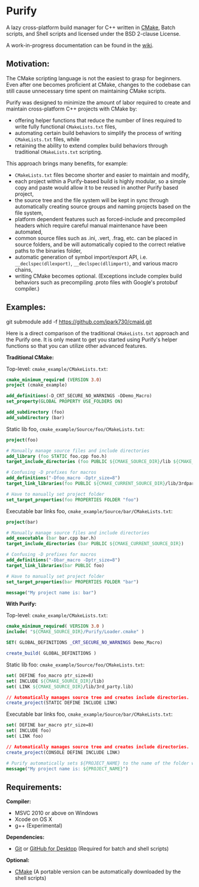 Purify
=======

A lazy cross-platform build manager for C++ written in [CMake](http://www.cmake.org/), Batch scripts, and Shell scripts and licensed under the BSD 2-clause License. 

A work-in-progress documentation can be found in the [wiki](https://github.com/fpark12/PurifyCore/wiki).

Motivation:
-------
The CMake scripting language is not the easiest to grasp for beginners. Even after one becomes proficient at CMake, changes to the codebase can still cause unnecessary time spent on maintaining CMake scripts.

Purify was designed to minimize the amount of labor required to create and maintain cross-platform C++ projects with CMake by:
 * offering helper functions that reduce the number of lines required to write fully functional `CMakeLists.txt` files,
 * automating certain build behaviors to simplify the process of writing `CMakeLists.txt` files, while
 * retaining the ability to extend complex build behaviors through traditional `CMakeLists.txt` scripting.

This approach brings many benefits, for example:
 * `CMakeLists.txt` files become shorter and easier to maintain and modify,
 * each project within a Purify-based build is highly modular, so a simple copy and paste would allow it to be reused in another Purify based project,
 * the source tree and the file system will be kept in sync through automatically creating source groups and naming projects based on the file system,
 * platform dependent features such as forced-include and precompiled headers which require careful manual maintenance have been automated,
 * common source files such as .ini, .vert, .frag, etc. can be placed in source folders, and be will automatically copied to the correct relative paths to the binaries folder,
 * automatic generation of symbol import/export API, i.e. `__declspec(dllexport)`, `__declspec(dllimport)`, and various macro chains,
 * writing CMake becomes optional. (Exceptions include complex build behaviors such as precompiling .proto files with Google's protobuf compiler.)

Examples:
-------
git submodule add -f https://github.com/jpark730/cmaid.git

Here is a direct comparison of the traditional `CMakeLists.txt` approach and the Purify one. It is only meant to get you started using Purify's helper functions so that you can utilize other advanced features.

__Traditional CMake:__
 
Top-level: `cmake_example/CMakeLists.txt`:
```CMake
cmake_minimum_required (VERSION 3.0)
project (cmake_example)

add_definitions(-D_CRT_SECURE_NO_WARNINGS -DDemo_Macro)
set_property(GLOBAL PROPERTY USE_FOLDERS ON)

add_subdirectory (foo)
add_subdirectory (bar)
```

Static lib foo, `cmake_example/Source/foo/CMakeLists.txt`:
```CMake
project(foo)

# Manually manage source files and include directories
add_library (foo STATIC foo.cpp foo.h)
target_include_directories (foo PUBLIC ${CMAKE_SOURCE_DIR}/lib ${CMAKE_CURRENT_SOURCE_DIR})

# Confusing -D prefixes for macros
add_definitions("-Dfoo_macro -Dptr_size=8")
target_link_libraries(foo PUBLIC ${CMAKE_CURRENT_SOURCE_DIR}/lib/3rdparty.lib)

# Have to manually set project folder
set_target_properties(foo PROPERTIES FOLDER "foo")
```

Executable bar links foo, `cmake_example/Source/bar/CMakeLists.txt`:
```CMake
project(bar)

# Manually manage source files and include directories
add_executable (bar bar.cpp bar.h)
target_include_directories (bar PUBLIC ${CMAKE_CURRENT_SOURCE_DIR})

# Confusing -D prefixes for macros
add_definitions("-Dbar_macro -Dptr_size=8")
target_link_libraries(bar PUBLIC foo)

# Have to manually set project folder
set_target_properties(bar PROPERTIES FOLDER "bar")

message("My project name is: bar")
```

__With Purify:__
 
Top-level: `cmake_example/CMakeLists.txt`:
```CMake
cmake_minimum_required( VERSION 3.0 )
include( "${CMAKE_SOURCE_DIR}/Purify/Loader.cmake" )

SET( GLOBAL_DEFINITIONS _CRT_SECURE_NO_WARNINGS Demo_Macro)

create_build( GLOBAL_DEFINITIONS )
```

Static lib foo: `cmake_example/Source/foo/CMakeLists.txt`:
```CMake
set( DEFINE foo_macro ptr_size=8)
set( INCLUDE ${CMAKE_SOURCE_DIR}/lib)
set( LINK ${CMAKE_SOURCE_DIR}/lib/3rd_party.lib)

// Automatically manages source tree and creates include directories.
create_project(STATIC DEFINE INCLUDE LINK)
```

Executable bar links foo, `cmake_example/Source/bar/CMakeLists.txt`:
```CMake
set( DEFINE bar_macro ptr_size=8)
set( INCLUDE foo)
set( LINK foo)

// Automatically manages source tree and creates include directories.
create_project(CONSOLE DEFINE INCLUDE LINK)

# Purify automatically sets ${PROJECT_NAME} to the name of the folder where the `CMakeLists.h` is located.
message("My project name is: ${PROJECT_NAME}") 
```

Requirements:
-------
__Compiler:__

 - MSVC 2010 or above on Windows
 - Xcode on OS X
 - g++ (Experimental)
 
__Dependencies:__

 - [Git](https://git-scm.com/) or [GitHub for Desktop](https://desktop.github.com/) (Required for batch and shell scripts)
 
__Optional:__
 - [CMake](https://cmake.org/) (A portable version can be automatically downloaded by the shell scripts)
